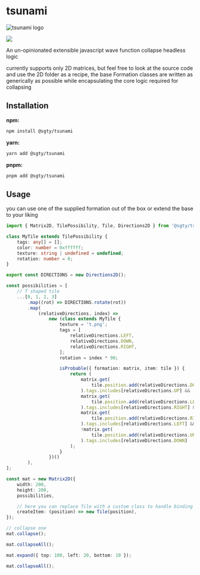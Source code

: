 # tsunami

![tsunami logo](https://github.com/LeRedditBro/tsunami/blob/main/images/tsunami.svg)

<p>
<img src="https://img.shields.io/bundlephobia/min/@sgty/tsunami"/>
</p>

An un-opinionated extensible javascript wave function collapse headless logic

currently supports only 2D matrices, but feel free to look at the source code and use the 2D folder as a recipe, the base Formation classes are written as generically as possible while encapsulating the core logic required for collapsing

## Installation

**npm:**

```bash
npm install @sgty/tsunami
```

**yarn:**

```bash
yarn add @sgty/tsunami
```

**pnpm:**

```bash
pnpm add @sgty/tsunami
```

## Usage

you can use one of the supplied formation out of the box
or extend the base to your liking

```ts
import { Matrix2D, TilePossibility, Tile, Directions2D } from '@sgty/tsunami';

class MyTile extends TilePossibility {
	tags: any[] = [];
	color: number = 0xffffff;
	texture: string | undefined = undefined;
	rotation: number = 0;
}

export const DIRECTIONS = new Directions2D();

const possibilities = [
	// T shaped tile
	...[0, 1, 2, 3]
		.map((rot) => DIRECTIONS.rotate(rot))
		.map(
			(relativeDirections, index) =>
				new (class extends MyTile {
					texture = 't.png';
					tags = [
						relativeDirections.LEFT,
						relativeDirections.DOWN,
						relativeDirections.RIGHT,
					];
					rotation = index * 90;

					isProbable({ formation: matrix, item: tile }) {
						return (
							matrix.get(
								tile.position.add(relativeDirections.DOWN)
							).tags.includes[relativeDirections.UP] &&
							matrix.get(
								tile.position.add(relativeDirections.LEFT)
							).tags.includes[relativeDirections.RIGHT] &&
							matrix.get(
								tile.position.add(relativeDirections.RIGHT)
							).tags.includes[relativeDirections.LEFT] &&
							!matrix.get(
								tile.position.add(relativeDirections.UP)
							).tags.includes[relativeDirections.DOWN]
						);
					}
				})()
		),
];

const mat = new Matrix2D({
	width: 200,
	height: 200,
	possibilities,

	// here you can replace Tile with a custom class to handle binding to render objects
	createItem: (position) => new Tile(position),
});

// collapse one
mat.collapse();

mat.collapseAll();

mat.expand({ top: 100, left: 20, bottom: 10 });

mat.collapseAll();
```
